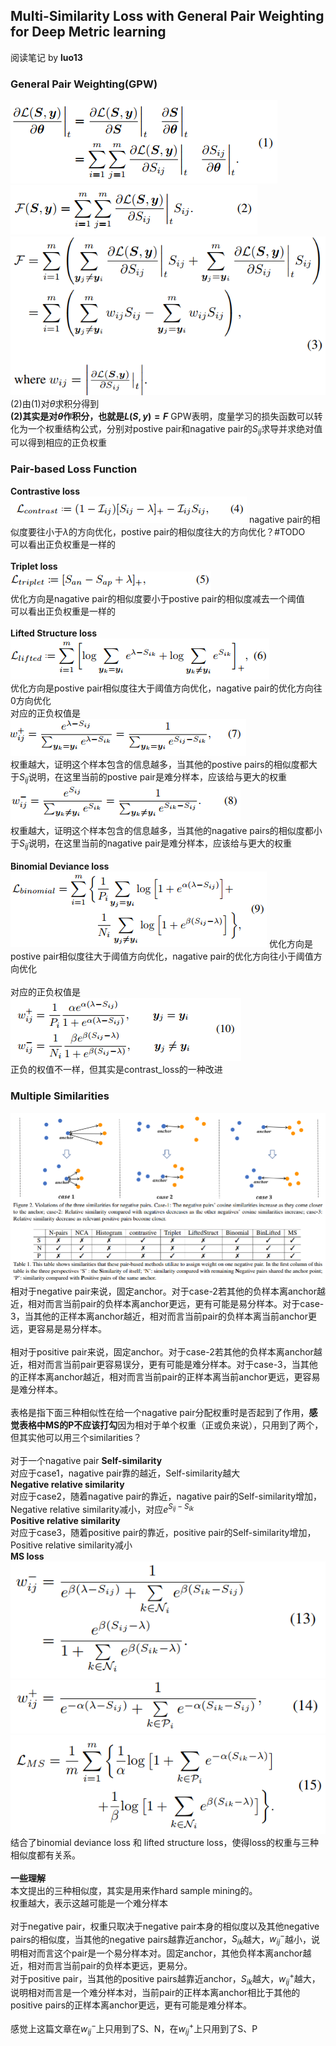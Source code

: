 ## Multi-Similarity Loss with General Pair Weighting for Deep Metric learning
阅读笔记 by **luo13**

### General Pair Weighting(GPW)
<!-- $${\begin{aligned}
{\frac{\partial L(S,y)}{\partial \theta}}\bigg|_t&={\frac{\partial L(S,y)}{\partial S}}\bigg|_t\frac{\partial S}{\partial \theta}\bigg|_t \\
&=\sum\limits_{i=1}^m\sum\limits_{j=1}^m{\frac{\partial L(S,y)}{\partial S_{ij}}}\bigg|_t\frac{\partial S_{ij}}{\partial \theta}\bigg|_t 
\end{aligned}}$$   -->
![GPW(1)](../img/MS_loss/GPW(1).PNG)  
![GPW(2)](../img/MS_loss/GPW(2).PNG)  
![GPW(3)](../img/MS_loss/GPW(3).PNG)  
(2)由(1)对$\theta$求积分得到  
**(2)其实是对$\theta$作积分，也就是$L(S,y)=F$**
GPW表明，度量学习的损失函数可以转化为一个权重结构公式，分别对postive pair和nagative pair的$S_{ij}$求导并求绝对值可以得到相应的正负权重

### Pair-based Loss Function  

**Contrastive loss**  
![contrast_loss](../img/MS_loss/contrast_loss.PNG)
nagative pair的相似度要往小于$\lambda$的方向优化，postive pair的相似度往大的方向优化？#TODO  
可以看出正负权重是一样的  
&nbsp;  
**Triplet loss**  
![triplet_loss](../img/MS_loss/triplet_loss.PNG)  
优化方向是nagative pair的相似度要小于postive pair的相似度减去一个阈值  
可以看出正负权重是一样的  
&nbsp;  
**Lifted Structure loss**  
![lifted_structure_loss](../img/MS_loss/lifted_structure_loss.PNG)  
优化方向是postive pair相似度往大于阈值方向优化，nagative pair的优化方向往0方向优化  
对应的正负权值是  
![weight_+_lifted](../img/MS_loss/weight_+_lifted.PNG)  
权重越大，证明这个样本包含的信息越多，当其他的postive pairs的相似度都大于$S_{ij}$说明，在这里当前的postive pair是难分样本，应该给与更大的权重
![weight_-_lifted](../img/MS_loss/weight_-_lifted.PNG)  
权重越大，证明这个样本包含的信息越多，当其他的nagative pairs的相似度都小于$S_{ij}$说明，在这里当前的nagative pair是难分样本，应该给与更大的权重  
&nbsp;  
**Binomial Deviance loss**  
![binomial_deviance_loss](../img/MS_loss/binomial_deviance_loss.PNG) 
优化方向是postive pair相似度往大于阈值方向优化，nagative pair的优化方向往小于阈值方向优化  
&nbsp;  
对应的正负权值是  
![weight_bio](../img/MS_loss/weight_bio.PNG)  
正负的权值不一样，但其实是contrast_loss的一种改进

### Multiple Similarities
![multi-similarities](../img/MS_loss/multi-similarities.PNG)  
相对于negative pair来说，固定anchor。对于case-2若其他的负样本离anchor越近，相对而言当前pair的负样本离anchor更远，更有可能是易分样本。对于case-3，当其他的正样本离anchor越近，相对而言当前pair的负样本离当前anchor更远，更容易是易分样本。  
&nbsp;  
相对于positive pair来说，固定anchor。对于case-2若其他的负样本离anchor越近，相对而言当前pair更容易误分，更有可能是难分样本。对于case-3，当其他的正样本离anchor越近，相对而言当前pair的正样本离当前anchor更远，更容易是难分样本。  
&nbsp;  
表格是指下面三种相似性在给一个nagative pair分配权重时是否起到了作用，**感觉表格中MS的P不应该打勾**因为相对于单个权重（正或负来说），只用到了两个，但其实他可以用三个similarities？  
&nbsp;  
对于一个nagative pair
**Self-similarity**  
对应于case1，nagative pair靠的越近，Self-similarity越大
&nbsp;  
**Negative relative similarity**  
对应于case2，随着nagative pair的靠近，nagative pair的Self-similarity增加，Negative relative similarity减小，对应$e^{S_{ij}-S_{ik}}$
&nbsp;  
**Positive relative similarity**  
对应于case3，随着positive pair的靠近，positive pair的Self-similarity增加，Positive relative similarity减小
&nbsp;  
**MS loss**
![MS_-_weight](../img/MS_loss/MS_-_weight.PNG)  
![MS_+_weight](../img/MS_loss/MS_+_weight.PNG)  
![MS_loss](../img/MS_loss/MS_loss.PNG)  
结合了binomial deviance loss 和 lifted structure loss，使得loss的权重与三种相似度都有关系。  
&nbsp;  
**一些理解**  
本文提出的三种相似度，其实是用来作hard sample mining的。  
权重越大，表示这越可能是一个难分样本  
&nbsp;  
对于negative pair，权重只取决于negative pair本身的相似度以及其他negative pairs的相似度，当其他的negative pairs越靠近anchor，$S_{ik}$越大，$w_{ij}^-$越小，说明相对而言这个pair是一个易分样本对。固定anchor，其他负样本离anchor越近，相对而言当前pair的负样本更远，更易分。
&nbsp;  
对于positive pair，当其他的positive pairs越靠近anchor，$S_{ik}$越大，$w_{ij}^+$越大，说明相对而言是一个难分样本对，当前pair的正样本离anchor相比于其他的positive pairs的正样本离anchor更远，更有可能是难分样本。  
&nbsp;  
感觉上这篇文章在$w_{ij}^-$上只用到了S、N，在$w_{ij}^+$上只用到了S、P
